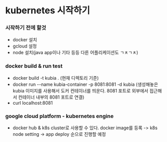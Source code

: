 # kubernetes 시작하기

### 시작하기 전에 할것
- docker 설치
- gcloud 설정
- node 설치(java app이나 기타 등등 다른 어플리케이션도 ㄱㅊㄱㅊ)

### docker build & run test
- docker build -t kubia . (현재 디렉토리 기준)
- docker run --name kubia-container -p 8081:8081 -d kubia (생성해놓은 kubia 이미지를 사용해서 도커 컨테이너를 띄운다. 8081 포트로 외부에서 접근해서 컨테이너 내부의 8081 포트로 연결)
- curl localhost:8081

### google cloud platform - kubernetes engine
- docker hub & k8s cluster로 사용할 수 있다. docker image를 등록 -> k8s node setting -> app deploy 순으로 진행할 예정